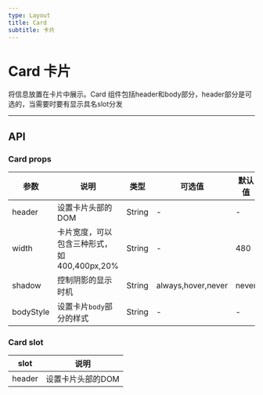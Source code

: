 ```yaml
---
type: Layout
title: Card
subtitle: 卡片
---
```

# Card 卡片
将信息放置在卡片中展示。Card 组件包括header和body部分，header部分是可选的，当需要时要有显示具名slot分发


---

## API
### Card props

| 参数      | 说明                            | 类型                     |可选值               | 默认值     |
|-----------|--------------------------------|---------------------|------------------------|-----------|
| header    | 设置卡片头部的DOM                 | String        |-                      | -   |
| width      | 卡片宽度，可以包含三种形式，如400,400px,20% | String      | - | 480     |
| shadow   | 控制阴影的显示时机               | String                 | always,hover,never    | never   |
| bodyStyle| 设置卡片`body`部分的样式                | String                |-                      | -     |


### Card slot

| slot      | 说明                            |
|-----------|---------------------------------|
| header    | 设置卡片头部的DOM                |